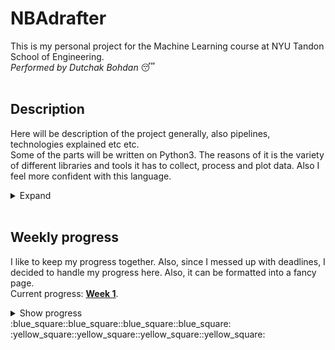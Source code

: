 # NBAdrafter
This is my personal project for the Machine Learning course at NYU Tandon School of Engineering.\
*Performed by Dutchak Bohdan* :sleeping:
<br><br>





## Description
Here will be description of the project generally, also pipelines, technologies explained etc etc.\
Some of the parts will be written on Python3. The reasons of it is the variety of different libraries and tools it has to collect, process and plot data. Also I feel more confident with this language.
<details>
  <summary>
    Expand
  </summary>

**Soon...**
</details>
<br>





## Weekly progress
I like to keep my progress together. Also, since I messed up with deadlines, I decided to handle my progress here. Also, it can be formatted into a fancy page.\
Current progress: **[Week 1](https://github.com/bohdan-dutchak/NBAdrafter/blob/main/README.md#week-1)**.

<details>
  <summary>
    Show progress
  </summary>



<details>
<summary><h3>Week 1</h3></summary>
  This one is the pilot week, I will try to cope with everything.    
  
#### Work done
  - 1-2 chptrs ISLR
  - Watched the lecture
  - Introduction to ML
#### Problems faced
  - None actually, but it is just a beggining
#### Next steps
  - Complete first 4 weeks and start the project.

#### Brief list on notes for this week 
  - There are two paradigms of estimation of the model:
    1. Prediction (focusing on the result i.e. the output variable)
    2. Inference (providing analytics of the different trends and relations between variables)
  - Regarding to the paradigms, there is a trade-off between more flexible (Deep learning, SVM, Boosting, Bagging, GAM) and more interpretable models (Lasso, OLS). The more flexible model is, the bigger *variance* it has and vice versa with *bias*.
  - Learning of the model can be supervised or unsupervised (more rarelly semi-supervised), which depends on the existence of the response variable.
  - Very low MSE on training data may indicate overfitting
  - bias-variance trade-off is an estimation method of test MSE by result train variable.
  - KNN is the model with optionally chosen K - the number of nearest neighbors. The smaller K is, the more flexible model.
</details>



<details>
<summary><h3>Week 2</h3></summary>
  Empty yet
  
#### Work done
  - 
#### Problems faced
  -
#### Something else
  -      
</details>



<details>
<summary><h3>Week 3</h3></summary>
  Empty yet
  
#### Work done
  - 
#### Problems faced
  -
#### Something else
  -      
</details>



<details>
<summary><h3>Week 4</h3></summary>
  Empty yet
  
#### Work done
  - 
#### Problems faced
  -
#### Something else
  -      
</details>



<details>
<summary><h3>Week 5</h3></summary>
  Empty yet
  
#### Work done
  - 
#### Problems faced
  -
#### Something else
  -      
</details>
</details>
:blue_square::blue_square::blue_square::blue_square:<br>
:yellow_square::yellow_square::yellow_square::yellow_square:

